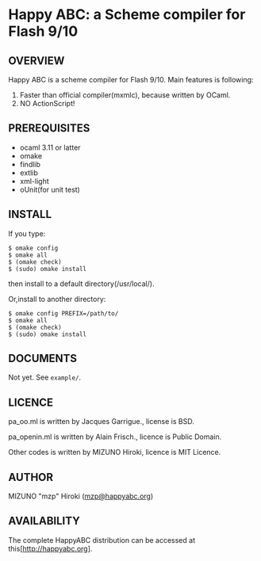 Happy ABC: a Scheme compiler for Flash 9/10
===========================================

OVERVIEW
--------
Happy ABC is a scheme compiler for Flash 9/10. Main features is following:

1. Faster than official compiler(mxmlc), because written by OCaml.
2. NO ActionScript!

PREREQUISITES
-------------

* ocaml 3.11 or latter
* omake
* findlib
* extlib
* xml-light
* oUnit(for unit test)

INSTALL
-------

If you type:

    $ omake config
    $ omake all
    $ (omake check)
    $ (sudo) omake install

then install to a default directory(/usr/local/).

Or,install to another directory:

    $ omake config PREFIX=/path/to/
    $ omake all
    $ (omake check)
    $ (sudo) omake install

DOCUMENTS
---------
Not yet. See `example/`.

LICENCE
-------
pa_oo.ml is written by Jacques Garrigue., license is BSD.

pa_openin.ml is written by Alain Frisch., licence is Public Domain.

Other codes is written by MIZUNO Hiroki, licence is MIT Licence.

AUTHOR
------
MIZUNO "mzp" Hiroki (mzp@happyabc.org)

AVAILABILITY
------------
The complete HappyABC distribution can be accessed at this[http://happyabc.org].
